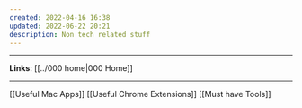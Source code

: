 ```yaml
---
created: 2022-04-16 16:38
updated: 2022-06-22 20:21
description: Non tech related stuff
---
```

---
**Links**: [[../000 home|000 Home]]

---

[[Useful Mac Apps]]
[[Useful Chrome Extensions]]
[[Must have Tools]]